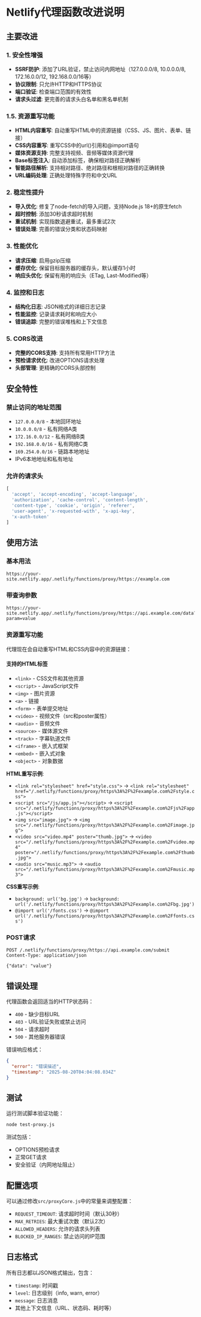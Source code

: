 # Netlify代理函数改进说明

## 主要改进

### 1. 安全性增强
- **SSRF防护**: 添加了URL验证，禁止访问内网地址（127.0.0.0/8, 10.0.0.0/8, 172.16.0.0/12, 192.168.0.0/16等）
- **协议限制**: 只允许HTTP和HTTPS协议
- **端口验证**: 检查端口范围的有效性
- **请求头过滤**: 更完善的请求头白名单和黑名单机制

### 1.5. 资源重写功能
- **HTML内容重写**: 自动重写HTML中的资源链接（CSS、JS、图片、表单、链接）
- **CSS内容重写**: 重写CSS中的url()引用和@import语句
- **媒体资源支持**: 完整支持视频、音频等媒体资源代理
- **Base标签注入**: 自动添加<base>标签，确保相对路径正确解析
- **智能路径解析**: 支持相对路径、绝对路径和根相对路径的正确转换
- **URL编码处理**: 正确处理特殊字符和中文URL

### 2. 稳定性提升
- **导入优化**: 修复了node-fetch的导入问题，支持Node.js 18+的原生fetch
- **超时控制**: 添加30秒请求超时机制
- **重试机制**: 实现指数退避重试，最多重试2次
- **错误处理**: 完善的错误分类和状态码映射

### 3. 性能优化
- **请求压缩**: 启用gzip压缩
- **缓存优化**: 保留目标服务器的缓存头，默认缓存1小时
- **响应头优化**: 保留有用的响应头（ETag, Last-Modified等）

### 4. 监控和日志
- **结构化日志**: JSON格式的详细日志记录
- **性能监控**: 记录请求耗时和响应大小
- **错误追踪**: 完整的错误堆栈和上下文信息

### 5. CORS改进
- **完整的CORS支持**: 支持所有常用HTTP方法
- **预检请求优化**: 改进OPTIONS请求处理
- **头部管理**: 更精确的CORS头部控制

## 安全特性

### 禁止访问的地址范围
- `127.0.0.0/8` - 本地回环地址
- `10.0.0.0/8` - 私有网络A类
- `172.16.0.0/12` - 私有网络B类
- `192.168.0.0/16` - 私有网络C类
- `169.254.0.0/16` - 链路本地地址
- IPv6本地地址和私有地址

### 允许的请求头
```javascript
[
  'accept', 'accept-encoding', 'accept-language',
  'authorization', 'cache-control', 'content-length',
  'content-type', 'cookie', 'origin', 'referer',
  'user-agent', 'x-requested-with', 'x-api-key',
  'x-auth-token'
]
```

## 使用方法

### 基本用法
```
https://your-site.netlify.app/.netlify/functions/proxy/https://example.com
```

### 带查询参数
```
https://your-site.netlify.app/.netlify/functions/proxy/https://api.example.com/data?param=value
```

### 资源重写功能
代理现在会自动重写HTML和CSS内容中的资源链接：

#### 支持的HTML标签
- `<link>` - CSS文件和其他资源
- `<script>` - JavaScript文件
- `<img>` - 图片资源
- `<a>` - 链接
- `<form>` - 表单提交地址
- `<video>` - 视频文件（src和poster属性）
- `<audio>` - 音频文件
- `<source>` - 媒体源文件
- `<track>` - 字幕轨道文件
- `<iframe>` - 嵌入式框架
- `<embed>` - 嵌入式对象
- `<object>` - 对象数据

**HTML重写示例**:
- `<link rel="stylesheet" href="style.css">` → `<link rel="stylesheet" href="/.netlify/functions/proxy/https%3A%2F%2Fexample.com%2Fstyle.css">`
- `<script src="/js/app.js"></script>` → `<script src="/.netlify/functions/proxy/https%3A%2F%2Fexample.com%2Fjs%2Fapp.js"></script>`
- `<img src="image.jpg">` → `<img src="/.netlify/functions/proxy/https%3A%2F%2Fexample.com%2Fimage.jpg">`
- `<video src="video.mp4" poster="thumb.jpg">` → `<video src="/.netlify/functions/proxy/https%3A%2F%2Fexample.com%2Fvideo.mp4" poster="/.netlify/functions/proxy/https%3A%2F%2Fexample.com%2Fthumb.jpg">`
- `<audio src="music.mp3">` → `<audio src="/.netlify/functions/proxy/https%3A%2F%2Fexample.com%2Fmusic.mp3">`

**CSS重写示例**:
- `background: url('bg.jpg')` → `background: url('/.netlify/functions/proxy/https%3A%2F%2Fexample.com%2Fbg.jpg')`
- `@import url('/fonts.css')` → `@import url('/.netlify/functions/proxy/https%3A%2F%2Fexample.com%2Ffonts.css')`

### POST请求
```
POST /.netlify/functions/proxy/https://api.example.com/submit
Content-Type: application/json

{"data": "value"}
```

## 错误处理

代理函数会返回适当的HTTP状态码：
- `400` - 缺少目标URL
- `403` - URL验证失败或禁止访问
- `504` - 请求超时
- `500` - 其他服务器错误

错误响应格式：
```json
{
  "error": "错误描述",
  "timestamp": "2025-08-20T04:04:08.034Z"
}
```

## 测试

运行测试脚本验证功能：
```bash
node test-proxy.js
```

测试包括：
- OPTIONS预检请求
- 正常GET请求
- 安全验证（内网地址阻止）

## 配置选项

可以通过修改`src/proxyCore.js`中的常量来调整配置：
- `REQUEST_TIMEOUT`: 请求超时时间（默认30秒）
- `MAX_RETRIES`: 最大重试次数（默认2次）
- `ALLOWED_HEADERS`: 允许的请求头列表
- `BLOCKED_IP_RANGES`: 禁止访问的IP范围

## 日志格式

所有日志都以JSON格式输出，包含：
- `timestamp`: 时间戳
- `level`: 日志级别（info, warn, error）
- `message`: 日志消息
- 其他上下文信息（URL、状态码、耗时等）